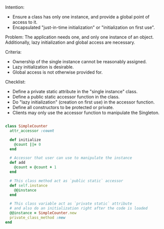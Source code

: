 Intention:
- Ensure a class has only one instance, and provide a global point of access to it.
- Encapsulated "just-in-time initialization" or "initialization on first use".

Problem:
The application needs one, and only one instance of an object. Additionally, lazy initialization and global access are necessary.

Criteria:
- Ownership of the single instance cannot be reasonably assigned.
- Lazy initialization is desirable.
- Global access is not otherwise provided for.

Checklist:
- Define a private static attribute in the "single instance" class.
- Define a public static accessor function in the class.
- Do "lazy initialization" (creation on first use) in the accessor function.
- Define all constructors to be protected or private.
- Clients may only use the accessor function to manipulate the Singleton.


```ruby

class SimpleCounter
  attr_accessor :count

  def initialize
    @count ||= 0
  end

  # Accessor that user can use to manipulate the instance
  def add
    @count = @count + 1
  end

  # This class method act as `public static` accessor
  def self.instance
    @@instance
  end

  # This class variable act as `private static` attribute
  # and also do an initialization right after the code is loaded
  @@instance = SimpleCounter.new
  private_class_method :new
end

```
